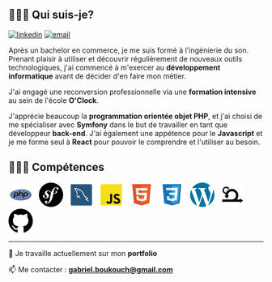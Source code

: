 ## 🙋🏽‍♂️ Qui suis-je?

[![linkedin](https://img.shields.io/badge/linkedin--lightgrey?style=social&logo=linkedin)](https://www.linkedin.com/in/gabriel-boukouch/)
[![email](https://img.shields.io/badge/email--lightgrey?style=social&logo=gmail)](mailto:gabriel.boukouch@gmail.com)


Après un bachelor en commerce, je me suis formé à l'ingénierie du son. Prenant plaisir à utiliser et découvrir régulièrement de nouveaux
outils technologiques, j'ai commencé à m'exercer au **développement informatique** avant de décider d'en faire mon métier.

J'ai engagé une reconversion professionnelle via une **formation intensive** au sein de l'école **O'Clock**.

J'apprécie beaucoup la **programmation orientée objet PHP**, et j'ai choisi de me spécialiser avec **Symfony** dans le but de travailler en tant que développeur **back-end**. J'ai également une appétence pour le **Javascript** et je me forme seul à **React** pour pouvoir le comprendre et l'utiliser au besoin.


## 👨🏽‍💻 Compétences

<img src="./assets/images/php.png" alt="php" title="php"/>&nbsp;&nbsp;
<img src="./assets/images/symfony.png" alt="symfony" title="symfony"/>&nbsp;&nbsp;
<img src="./assets/images/mysql.png" alt="mysql" title="mysql"/>&nbsp;&nbsp;
<img src="./assets/images/js.png" alt="js" title="js"/>&nbsp;&nbsp;
<img src="./assets/images/html.png" alt="html" title="html"/>&nbsp;&nbsp;
<img src="./assets/images/css.png" alt="css" title="css"/>&nbsp;&nbsp;
<img src="./assets/images/wordpress.png" alt="wordpress" title="wordpress"/>&nbsp;&nbsp;
<img src="./assets/images/scrum.png" alt="scrum" title="scrum"/>&nbsp;&nbsp;
<img src="./assets/images/github.png" alt="github" title="github"/>&nbsp;&nbsp;

-----------------

🔭 Je travaille actuellement sur mon **portfolio**

📫 Me contacter : **gabriel.boukouch@gmail.com**
